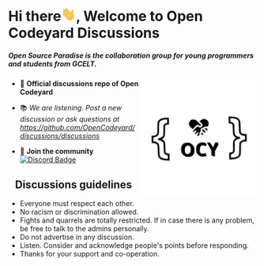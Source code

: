 <h1>Hi there<img src="https://raw.githubusercontent.com/ABSphreak/ABSphreak/master/gifs/Hi.gif" width="30px">, Welcome to Open Codeyard Discussions</h1>

##### Open Source Paradise is the collaboration group for young programmers and students from GCELT.

<div>
<img align="right" src="https://raw.githubusercontent.com/OpenCodeyard/.github/main/profile/animation_200_l7pzfepo.gif" width="240">

- 💬 **Official discussions repo of Open Codeyard**

- 📚 *We are listening. Post a new discussion or ask questions at https://github.com/OpenCodeyard/discussions/discussions*

- 🤝 **Join the community** &nbsp; [![Discord Badge](https://img.shields.io/badge/-Open%20Codeyard-738adb?style=social&logo=Discord&logoColor=738adb)](https://discord.gg/BQBrXRMTFQ)


</div>
</p>

<h2 align="center">Discussions guidelines</h2>
<p align="center">

- Everyone must respect each other.
- No racism or discrimination allowed.
- Fights and quarrels are totally restricted. If in case there is any problem, be free to talk to the admins personally. 
- Do not advertise in any discussion.
- Listen. Consider and acknowledge people's points before responding.
- Thanks for your support and co-operation.
  
</p>



<br>
<br>
<br>
<br>
